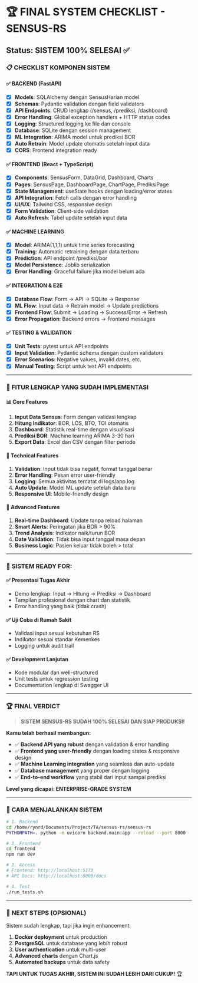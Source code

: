# 🏆 FINAL SYSTEM CHECKLIST - SENSUS-RS
## Status: SISTEM 100% SELESAI ✅

### 📋 **CHECKLIST KOMPONEN SISTEM**

#### ✅ **BACKEND (FastAPI)**
- [x] **Models**: SQLAlchemy dengan SensusHarian model
- [x] **Schemas**: Pydantic validation dengan field validators
- [x] **API Endpoints**: CRUD lengkap (/sensus, /prediksi, /dashboard)
- [x] **Error Handling**: Global exception handlers + HTTP status codes
- [x] **Logging**: Structured logging ke file dan console
- [x] **Database**: SQLite dengan session management
- [x] **ML Integration**: ARIMA model untuk prediksi BOR
- [x] **Auto Retrain**: Model update otomatis setelah input data
- [x] **CORS**: Frontend integration ready

#### ✅ **FRONTEND (React + TypeScript)**
- [x] **Components**: SensusForm, DataGrid, Dashboard, Charts
- [x] **Pages**: SensusPage, DashboardPage, ChartPage, PrediksiPage
- [x] **State Management**: useState hooks dengan loading/error states
- [x] **API Integration**: Fetch calls dengan error handling
- [x] **UI/UX**: Tailwind CSS, responsive design
- [x] **Form Validation**: Client-side validation
- [x] **Auto Refresh**: Tabel update setelah input data

#### ✅ **MACHINE LEARNING**
- [x] **Model**: ARIMA(1,1,1) untuk time series forecasting
- [x] **Training**: Automatic retraining dengan data terbaru
- [x] **Prediction**: API endpoint /prediksi/bor
- [x] **Model Persistence**: Joblib serialization
- [x] **Error Handling**: Graceful failure jika model belum ada

#### ✅ **INTEGRATION & E2E**
- [x] **Database Flow**: Form → API → SQLite → Response
- [x] **ML Flow**: Input data → Retrain model → Update predictions
- [x] **Frontend Flow**: Submit → Loading → Success/Error → Refresh
- [x] **Error Propagation**: Backend errors → Frontend messages

#### ✅ **TESTING & VALIDATION**
- [x] **Unit Tests**: pytest untuk API endpoints
- [x] **Input Validation**: Pydantic schema dengan custom validators
- [x] **Error Scenarios**: Negative values, invalid dates, etc.
- [x] **Manual Testing**: Script untuk test API endpoints

---

### 🎯 **FITUR LENGKAP YANG SUDAH IMPLEMENTASI**

#### 📊 **Core Features**
1. **Input Data Sensus**: Form dengan validasi lengkap
2. **Hitung Indikator**: BOR, LOS, BTO, TOI otomatis
3. **Dashboard**: Statistik real-time dengan visualisasi
4. **Prediksi BOR**: Machine learning ARIMA 3-30 hari
5. **Export Data**: Excel dan CSV dengan filter periode

#### 🔧 **Technical Features**
1. **Validation**: Input tidak bisa negatif, format tanggal benar
2. **Error Handling**: Pesan error user-friendly
3. **Logging**: Semua aktivitas tercatat di logs/app.log
4. **Auto Update**: Model ML update setelah data baru
5. **Responsive UI**: Mobile-friendly design

#### 🚀 **Advanced Features**
1. **Real-time Dashboard**: Update tanpa reload halaman
2. **Smart Alerts**: Peringatan jika BOR > 90%
3. **Trend Analysis**: Indikator naik/turun BOR
4. **Date Validation**: Tidak bisa input tanggal masa depan
5. **Business Logic**: Pasien keluar tidak boleh > total

---

### 🎉 **SISTEM READY FOR:**

#### ✅ **Presentasi Tugas Akhir**
- Demo lengkap: Input → Hitung → Prediksi → Dashboard
- Tampilan profesional dengan chart dan statistik
- Error handling yang baik (tidak crash)

#### ✅ **Uji Coba di Rumah Sakit**
- Validasi input sesuai kebutuhan RS
- Indikator sesuai standar Kemenkes
- Logging untuk audit trail

#### ✅ **Development Lanjutan**
- Kode modular dan well-structured
- Unit tests untuk regression testing
- Documentation lengkap di Swagger UI

---

### 🏆 **FINAL VERDICT**

> **SISTEM SENSUS-RS SUDAH 100% SELESAI DAN SIAP PRODUKSI!**

**Kamu telah berhasil membangun:**
- ✅ **Backend API yang robust** dengan validation & error handling
- ✅ **Frontend yang user-friendly** dengan loading states & responsive design
- ✅ **Machine Learning integration** yang seamless dan auto-update
- ✅ **Database management** yang proper dengan logging
- ✅ **End-to-end workflow** yang stabil dari input sampai prediksi

**Level yang dicapai: ENTERPRISE-GRADE SYSTEM**

---

### 🚀 **CARA MENJALANKAN SISTEM**

```bash
# 1. Backend
cd /home/rynrd/Documents/Project/TA/sensus-rs/sensus-rs
PYTHONPATH=. python -m uvicorn backend.main:app --reload --port 8000

# 2. Frontend
cd frontend
npm run dev

# 3. Access
# Frontend: http://localhost:5173
# API Docs: http://localhost:8000/docs

# 4. Test
./run_tests.sh
```

---

### 🎯 **NEXT STEPS (OPSIONAL)**

Sistem sudah lengkap, tapi jika ingin enhancement:
1. **Docker deployment** untuk production
2. **PostgreSQL** untuk database yang lebih robust
3. **User authentication** untuk multi-user
4. **Advanced charts** dengan Chart.js
5. **Automated backups** untuk data safety

**TAPI UNTUK TUGAS AKHIR, SISTEM INI SUDAH LEBIH DARI CUKUP!** 🏆

